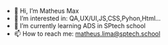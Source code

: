- 👋 Hi, I’m Matheus Max
- 👀 I’m interested in: QA,UX/UI,JS,CSS,Pyhon,Html...
- 🌱 I’m currently learning ADS in SPtech school
- 📫 How to reach me: matheus.lima@sptech.school

<!---
MatheusMax01/MatheusMax01 is a ✨ special ✨ repository because its `README.md` (this file) appears on your GitHub profile.
You can click the Preview link to take a look at your changes.
--->
